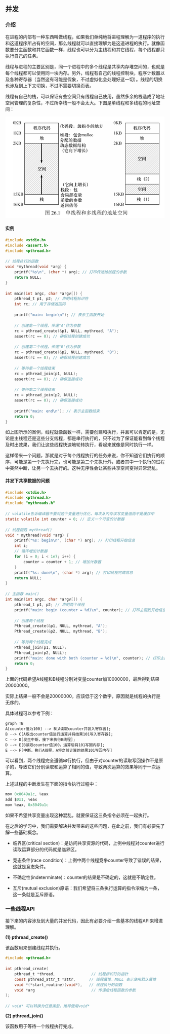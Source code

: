 ## 并发

### 介绍

在进程的内部有一种东西叫做线程，如果我们单纯地将进程理解为一道程序的执行和这道程序所占有的空间，那么线程就可以直接理解为是这道进程的执行。就像函数要分主函数和其它函数一样，线程也可以分为主线程和其它线程，每个线程都只执行自己的任务。

线程与进程的主要区别是，同一个进程中的多个线程是共享内存堆空间的，也就是每个线程都可以使用同一块内存。另外，线程有自己的线程控制块，程序计数器以及各种寄存器（当然这有可能是假象，不过虚拟化会处理好这一切）。线程的切换也涉及到上下文切换，不过不需要切换页表。

线程有自己的栈，可以保证有些空间只有线程自己使用，虽然多余的栈造成了地址空间管理的复杂性，不过所幸栈一般不会太大。下图是单线程和多线程的地址空间：

![地址空间](img4/01.png)

#### 实例

```c
#include <stdio.h> 
#include <assert.h> 
#include <pthread.h> 

// 线程执行的函数
void *mythread(void *arg) { 
    printf("%s\n", (char *) arg); // 打印传递给线程的参数
    return NULL; 
} 

int main(int argc, char *argv[]) { 
    pthread_t p1, p2; // 声明线程标识符
    int rc; // 用于存储返回码

    printf("main: begin\n"); // 表示主函数开始

    // 创建第一个线程，传递"A"作为参数
    rc = pthread_create(&p1, NULL, mythread, "A"); 
    assert(rc == 0); // 确保线程创建成功

    // 创建第二个线程，传递"B"作为参数
    rc = pthread_create(&p2, NULL, mythread, "B"); 
    assert(rc == 0); // 确保线程创建成功

    // 等待第一个线程结束
    rc = pthread_join(p1, NULL); 
    assert(rc == 0); // 确保连接成功

    // 等待第二个线程结束
    rc = pthread_join(p2, NULL); 
    assert(rc == 0); // 确保连接成功

    printf("main: end\n"); // 表示主函数结束
    return 0; 
}
```

如上图所示的案例，线程就像函数一样，需要创建和执行，并且可以肯定的是，无论是主线程还是这些分支线程，都是串行执行的，只不过为了保证能看到每个线程及时出效果，我们让这些线程快速地轮转执行，看起来就像是同时执行一样。

这样带来一个问题，那就是对于每个线程执行的任务来说，你不知道它们执行的顺序，可能是第一个先执行完，也可能是第二个先执行外，或者其中一个执行的过程中突然中断，让另一个去执行的。这种无序性会让某些共享空间变得异常混乱。


#### 并发下共享数据的问题

```c
#include <stdio.h> 
#include <pthread.h> 
#include "mythreads.h" 

// volatile告诉编译器不要对这个变量进行优化，每次从内存读写变量值而不是缓存中
static volatile int counter = 0; // 定义一个可变的计数器

// 线程函数 mythread()
void * mythread(void *arg) { 
    printf("%s: begin\n", (char *) arg); // 打印线程开始信息
    int i; 
    // 循环增加计数器
    for (i = 0; i < 1e7; i++) { 
        counter = counter + 1; // 增加计数器
    } 
    printf("%s: done\n", (char *) arg); // 打印线程完成信息
    return NULL; 
} 

// 主函数 main()
int main(int argc, char *argv[]) { 
    pthread_t p1, p2; // 声明两个线程
    printf("main: begin (counter = %d)\n", counter); // 打印主函数开始信息

    // 创建两个线程
    Pthread_create(&p1, NULL, mythread, "A"); 
    Pthread_create(&p2, NULL, mythread, "B"); 

    // 等待两个线程完成
    Pthread_join(p1, NULL); 
    Pthread_join(p2, NULL); 
    printf("main: done with both (counter = %d)\n", counter); // 打印主函数结束信息
    return 0; 
}
```

上面的代码希望A线程和B线程分别对变量counter加10000000，最后得到结果20000000。

实际上结果一般不会是20000000，应该低于这个数字，原因就是线程的执行是无序的。

具体过程可以参考下例：

```mermaid
graph TB
A[counter值为100] --> B[A读取counter并装入寄存器];
B --> C[A取出counter值进行运算并将结果101写入寄存器];
C --> D[发生中断，接下来执行B线程];
D --> E[B读取counter值100，运算后将101写回内存];
E --> F[中断，执行A线程，A将之前计算的结果101写回内存]
```

可以看到，两个线程完全遵循串行执行，但由于对counter的读取写回操作不是原子的，导致它们分别读取和运算了相同的值，导致两次运算的效果等同于一次运算。

上述过程的中断发生在下面的指令执行过程中：

```C
mov 0x8049a1c, %eax  
add $0x1, %eax 
mov %eax, 0x8049a1c
```

如果不希望共享变量出现这种混乱，就要保证这三条指令必须在一起执行。


在之后的学习中，我们需要解决并发带来的这些问题，在此之前，我们有必要先了解一些基础概念。

- 临界区(critical section)：是访问共享资源的代码，上例中线程对counter进行读取运算部分的代码就是临界区。

- 竞态条件(race condition)：上例中两个线程竞争counter导致了错误的结果，这就是竞态条件。

- 不确定性(indeterminate)：counter的结果是不确定的，这就是不确定性。

- 互斥(mutual exclusion)原语：我们希望将三条执行运算的指令浓缩为一条，这一条就是互斥原语。

### 一些线程API

接下来的内容涉及到大量的并发代码，因此有必要介绍一些基本的线程API来增进理解。

**(1) pthread_create()**

该函数用来创建线程并执行。

```c
#include <pthread.h>  

int pthread_create(
    pthread_t *thread,                // 线程标识符的指针
    const pthread_attr_t *attr,      // 线程属性，NULL 表示使用默认属性
    void *(*start_routine)(void*),   // 线程执行的函数
    void *arg                         // 传递给线程函数的参数
);

// void* 可以转换为任意类型，推荐使用void*
```

**(2) pthread_join()**

该函数用于等待一个线程执行完成。



